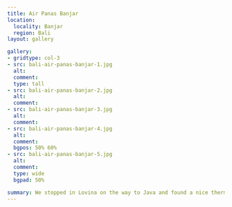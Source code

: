 ```yaml
---
title: Air Panas Banjar
location:
  locality: Banjar
  region: Bali
layout: gallery

gallery:
- gridtype: col-3
- src: bali-air-panas-banjar-1.jpg
  alt: 
  comment: 
  type: tall
- src: bali-air-panas-banjar-2.jpg
  alt: 
  comment: 
- src: bali-air-panas-banjar-3.jpg
  alt: 
  comment: 
- src: bali-air-panas-banjar-4.jpg
  alt: 
  comment: 
  bgpos: 50% 60%
- src: bali-air-panas-banjar-5.jpg
  alt: 
  comment: 
  type: wide
  bgpad: 50%

summary: We stopped in Lovina on the way to Java and found a nice thermal bath to complement the relentless rainy season.
---
```

